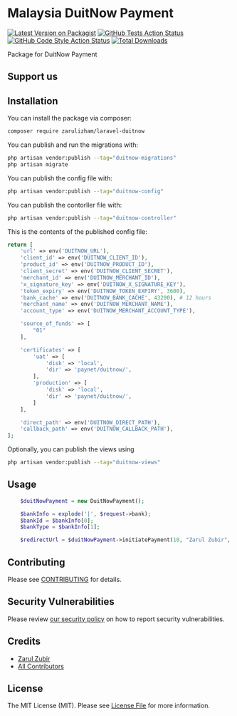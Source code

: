 # Malaysia DuitNow Payment

[![Latest Version on Packagist](https://img.shields.io/packagist/v/zarulizham/laravel-duitnow.svg?style=flat-square)](https://packagist.org/packages/zarulizham/laravel-duitnow)
[![GitHub Tests Action Status](https://img.shields.io/github/workflow/status/zarulizham/laravel-duitnow/run-tests?label=tests)](https://github.com/zarulizham/laravel-duitnow/actions?query=workflow%3Arun-tests+branch%3Amain)
[![GitHub Code Style Action Status](https://img.shields.io/github/workflow/status/zarulizham/laravel-duitnow/Check%20&%20fix%20styling?label=code%20style)](https://github.com/zarulizham/laravel-duitnow/actions?query=workflow%3A"Check+%26+fix+styling"+branch%3Amain)
[![Total Downloads](https://img.shields.io/packagist/dt/zarulizham/laravel-duitnow.svg?style=flat-square)](https://packagist.org/packages/zarulizham/laravel-duitnow)

Package for DuitNow Payment

## Support us

## Installation

You can install the package via composer:

```bash
composer require zarulizham/laravel-duitnow
```

You can publish and run the migrations with:

```bash
php artisan vendor:publish --tag="duitnow-migrations"
php artisan migrate
```

You can publish the config file with:

```bash
php artisan vendor:publish --tag="duitnow-config"
```

You can publish the contorller file with:

```bash
php artisan vendor:publish --tag="duitnow-controller"
```

This is the contents of the published config file:

```php
return [
    'url' => env('DUITNOW_URL'),
    'client_id' => env('DUITNOW_CLIENT_ID'),
    'product_id' => env('DUITNOW_PRODUCT_ID'),
    'client_secret' => env('DUITNOW_CLIENT_SECRET'),
    'merchant_id' => env('DUITNOW_MERCHANT_ID'),
    'x_signature_key' => env('DUITNOW_X_SIGNATURE_KEY'),
    'token_expiry' => env('DUITNOW_TOKEN_EXPIRY', 3600),
    'bank_cache' => env('DUITNOW_BANK_CACHE', 43200), # 12 hours
    'merchant_name' => env('DUITNOW_MERCHANT_NAME'),
    'account_type' => env('DUITNOW_MERCHANT_ACCOUNT_TYPE'),

    'source_of_funds' => [
        "01"
    ],

    'certificates' => [
        'uat' => [
            'disk' => 'local',
            'dir' => 'paynet/duitnow/',
        ],
        'production' => [
            'disk' => 'local',
            'dir' => 'paynet/duitnow/',
        ]
    ],

    'direct_path' => env('DUITNOW_DIRECT_PATH'),
    'callback_path' => env('DUITNOW_CALLBACK_PATH'),
];
```

Optionally, you can publish the views using

```bash
php artisan vendor:publish --tag="duitnow-views"
```

## Usage

```php
    $duitNowPayment = new DuitNowPayment();

    $bankInfo = explode('|', $request->bank);
    $bankId = $bankInfo[0];
    $bankType = $bankInfo[1];

    $redirectUrl = $duitNowPayment->initiatePayment(10, "Zarul Zubir", $bankType, "Ref: " . rand(100, 200), $bankId, 'A1000001');
```

## Contributing

Please see [CONTRIBUTING](.github/CONTRIBUTING.md) for details.

## Security Vulnerabilities

Please review [our security policy](../../security/policy) on how to report security vulnerabilities.

## Credits

-   [Zarul Zubir](https://github.com/zarulizham)
-   [All Contributors](../../contributors)

## License

The MIT License (MIT). Please see [License File](LICENSE.md) for more information.
